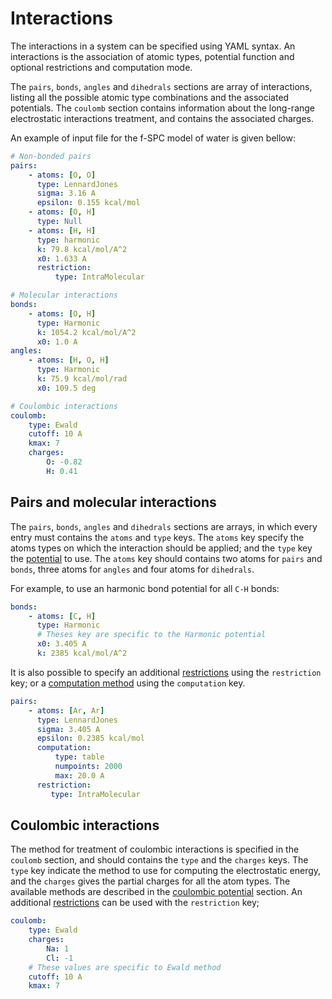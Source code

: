 # Interactions

The interactions in a system can be specified using YAML syntax. An
interactions is the association of atomic types, potential function and optional
restrictions and computation mode.

The `pairs`, `bonds`, `angles` and `dihedrals` sections are array of
interactions, listing all the possible atomic type combinations and the
associated potentials. The `coulomb` section contains information about the
long-range electrostatic interactions treatment, and contains the associated
charges.

An example of input file for the f-SPC model of water is given bellow:

```yaml
# Non-bonded pairs
pairs:
    - atoms: [O, O]
      type: LennardJones
      sigma: 3.16 A
      epsilon: 0.155 kcal/mol
    - atoms: [O, H]
      type: Null
    - atoms: [H, H]
      type: harmonic
      k: 79.8 kcal/mol/A^2
      x0: 1.633 A
      restriction:
          type: IntraMolecular

# Molecular interactions
bonds:
    - atoms: [O, H]
      type: Harmonic
      k: 1054.2 kcal/mol/A^2
      x0: 1.0 A
angles:
    - atoms: [H, O, H]
      type: Harmonic
      k: 75.9 kcal/mol/rad
      x0: 109.5 deg

# Coulombic interactions
coulomb:
    type: Ewald
    cutoff: 10 A
    kmax: 7
    charges:
        O: -0.82
        H: 0.41
```

## Pairs and molecular interactions

The `pairs`, `bonds`, `angles` and `dihedrals` sections are arrays, in which
every entry must contains the `atoms` and `type` keys. The `atoms` key specify
the atoms types on which the interaction should be applied; and the `type` key
the [potential](input/potentials.html#Available%20potentials) to use. The
`atoms` key should contains two atoms for `pairs` and `bonds`, three atoms for
`angles` and four atoms for `dihedrals`.

For example, to use an harmonic bond potential for all `C-H` bonds:

```yaml
bonds:
    - atoms: [C, H]
      type: Harmonic
      # Theses key are specific to the Harmonic potential
      x0: 3.405 A
      k: 2385 kcal/mol/A^2
```

It is also possible to specify an additional
[restrictions](input/potentials.html#Restrictions) using the `restriction` key;
or a [computation method](input/potentials.html#Potential%20computations) using
the `computation` key.

```yaml
pairs:
    - atoms: [Ar, Ar]
      type: LennardJones
      sigma: 3.405 A
      epsilon: 0.2385 kcal/mol
      computation:
          type: table
          numpoints: 2000
          max: 20.0 A
      restriction:
         type: IntraMolecular
```

## Coulombic interactions

The method for treatment of coulombic interactions is specified in the `coulomb`
section, and should contains the `type` and the `charges` keys. The `type` key
indicate the method to use for computing the electrostatic energy, and the
`charges` gives the partial charges for all the atom types. The available
methods are described in the [coulombic
potential](input/potentials.html#Electrostatic%20interactions) section. An
additional [restrictions](input/potentials.html#Restrictions) can be used with
the `restriction` key;

```yaml
coulomb:
    type: Ewald
    charges:
        Na: 1
        Cl: -1
    # These values are specific to Ewald method
    cutoff: 10 A
    kmax: 7
```
